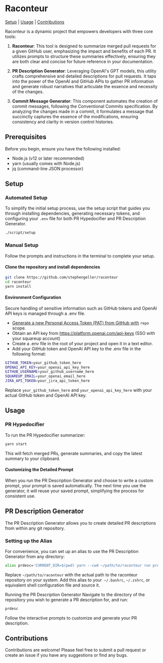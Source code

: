 # Raconteur
[Setup](#setup) | [Usage](#usage) | [Contributions](#contributions)

Raconteur is a dynamic project that empowers developers with three core tools:

1. **Raconteur**: This tool is designed to summarize merged pull requests for a given GitHub user, emphasizing the impact and benefits of each PR. It utilizes prompts to structure these summaries effectively, ensuring they are both clear and concise for future reference in your documentation.

2. **PR Description Generator**: Leveraging OpenAI's GPT models, this utility crafts comprehensive and detailed descriptions for pull requests. It taps into the power of the OpenAI and GitHub APIs to gather PR information and generate robust narratives that articulate the essence and necessity of the changes. 

3. **Commit Message Generator**: This component automates the creation of commit messages, following the Conventional Commits specification. By analyzing the changes made in a commit, it formulates a message that succinctly captures the essence of the modifications, ensuring consistency and clarity in version control histories.

## Prerequisites

Before you begin, ensure you have the following installed:
- Node.js (v12 or later recommended)
- yarn (usually comes with Node.js)
- jq (command-line JSON processor)

## Setup

### Automated Setup

To simplify the initial setup process, use the setup script that guides you through installing dependencies, generating necessary tokens, and configuring your `.env` file for both PR Hypedocifier and PR Description Generator.

```bash
./script/setup
```

### Manual Setup

Follow the prompts and instructions in the terminal to complete your setup.

#### **Clone the repository and install dependencies**
```bash
git clone https://github.com/stephengeller/raconteur
cd raconteur
yarn install
```

#### **Environment Configuration**

Secure handling of sensitive information such as GitHub tokens and OpenAI API keys is managed through a .env file.

- [Generate a new Personal Access Token (PAT) from GitHub with](https://github.com/settings/tokens) `repo` scope.
- Obtain an API key from https://platform.openai.com/api-keys (SSO with your squareup account)
- Create a .env file in the root of your project and open it in a text editor.
- Add your GitHub token and OpenAI API key to the .env file in the following format:
```bash
GITHUB_TOKEN=your_github_token_here
OPENAI_API_KEY=your_openai_api_key_here
GITHUB_USERNAME=your_github_username_here
SQUAREUP_EMAIL=your_openai_email_here
JIRA_API_TOKEN=your_jira_api_token_here
````
  Replace `your_github_token_here` and `your_openai_api_key_here` with your actual GitHub token and OpenAI API key.

## **Usage**
### PR Hypedocifier
To run the PR Hypedocifier summarizer:
```bash
yarn start
```

This will fetch merged PRs, generate summaries, and copy the latest summary to your clipboard.

#### Customizing the Detailed Prompt

When you run the PR Description Generator and choose to write a custom prompt, your prompt is saved automatically. The next time you use the generator, it will reuse your saved prompt, simplifying the process for consistent use.

## **PR Description Generator**
The PR Description Generator allows you to create detailed PR descriptions from within any git repository.

### Setting up the Alias
For convenience, you can set up an alias to use the PR Description Generator from any directory:
```bash
alias prdesc='CURRENT_DIR=$(pwd) yarn --cwd ~/path/to/raconteur run prdesc'
```

Replace `~/path/to/raconteur` with the actual path to the raconteur repository on your system. Add this alias to your` ~/.bashrc`, `~/.zshrc`, or equivalent shell configuration file and source it.

Running the PR Description Generator
Navigate to the directory of the repository you wish to generate a PR description for, and run:
```bash
prdesc
```

Follow the interactive prompts to customize and generate your PR description.

## Contributions

Contributions are welcome! Please feel free to submit a pull request or create an issue if you have any suggestions or find any bugs.

